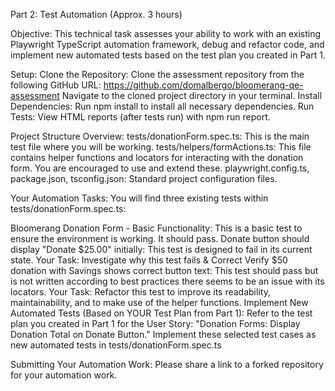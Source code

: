 Part 2: Test Automation (Approx. 3 hours)

Objective:
  This technical task assesses your ability to work with an existing Playwright TypeScript automation framework, debug and refactor code, and implement new automated tests based on the test plan you created in Part 1.

Setup:
  Clone the Repository:
    Clone the assessment repository from the following GitHub URL:
      https://github.com/domalbergo/bloomerang-qe-assessment
  Navigate to the cloned project directory in your terminal.
Install Dependencies:
  Run npm install to install all necessary dependencies.
Run Tests:
  View HTML reports (after tests run) with npm run report.
  
Project Structure Overview:
  tests/donationForm.spec.ts: This is the main test file where you will be working.
  tests/helpers/formActions.ts: This file contains helper functions and locators for interacting with the donation form. You are encouraged to use and extend these.
  playwright.config.ts, package.json, tsconfig.json: Standard project configuration files.

Your Automation Tasks:
You will find three existing tests within tests/donationForm.spec.ts:

  Bloomerang Donation Form - Basic Functionality: This is a basic test to ensure the environment is working. It should pass.
  Donate button should display "Donate $25.00" initially:
    This test is designed to fail in its current state.
    Your Task: Investigate why this test fails & Correct
  Verify $50 donation with Savings shows correct button text:
    This test should pass but is not written according to best practices there seems to be an issue with its locators.
    Your Task: Refactor this test to improve its readability, maintainability, and to make use of the helper functions.
  Implement New Automated Tests (Based on YOUR Test Plan from Part 1):
    Refer to the test plan you created in Part 1 for the User Story: "Donation Forms: Display Donation Total on Donate Button."
    Implement these selected test cases as new automated tests in tests/donationForm.spec.ts

Submitting Your Automation Work:
Please share a link to a forked repository for your automation work.

